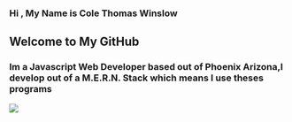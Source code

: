 ### Hi , My Name is Cole Thomas Winslow

## Welcome to My GitHub
<h3>Im a Javascript Web Developer based out of Phoenix Arizona,I develop out of a M.E.R.N. Stack which means I use theses programs</h3>

![]("https://www.google.com/url?sa=i&url=https%3A%2F%2Fen.wikipedia.org%2Fwiki%2FReact_(JavaScript_library)&psig=AOvVaw2iquRoHOPlH3oziVHMLyOa&ust=1620771803003000&source=images&cd=vfe&ved=0CAIQjRxqFwoTCMDAwNqTwPACFQAAAAAdAAAAABAE")
